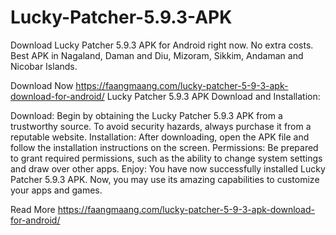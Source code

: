 # Lucky-Patcher-5.9.3-APK
Download Lucky Patcher 5.9.3 APK for Android right now. No extra costs. Best APK in Nagaland, Daman and Diu, Mizoram, Sikkim, Andaman and Nicobar Islands.


Download Now https://faangmaang.com/lucky-patcher-5-9-3-apk-download-for-android/
Lucky Patcher 5.9.3 APK Download and Installation:

Download: Begin by obtaining the Lucky Patcher 5.9.3 APK from a trustworthy source. To avoid security hazards, always purchase it from a reputable website.
Installation: After downloading, open the APK file and follow the installation instructions on the screen.
Permissions: Be prepared to grant required permissions, such as the ability to change system settings and draw over other apps.
Enjoy: You have now successfully installed Lucky Patcher 5.9.3 APK. Now, you may use its amazing capabilities to customize your apps and games.

Read More https://faangmaang.com/lucky-patcher-5-9-3-apk-download-for-android/
